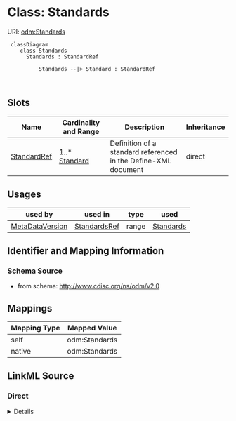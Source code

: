 # Class: Standards



URI: [odm:Standards](http://www.cdisc.org/ns/odm/v2.0/Standards)



```mermaid
 classDiagram
    class Standards
      Standards : StandardRef
        
          Standards --|> Standard : StandardRef
        
      
```




<!-- no inheritance hierarchy -->


## Slots

| Name | Cardinality and Range | Description | Inheritance |
| ---  | --- | --- | --- |
| [StandardRef](StandardRef.md) | 1..* <br/> [Standard](Standard.md) | Definition of a standard referenced in the Define-XML document | direct |





## Usages

| used by | used in | type | used |
| ---  | --- | --- | --- |
| [MetaDataVersion](MetaDataVersion.md) | [StandardsRef](StandardsRef.md) | range | [Standards](Standards.md) |






## Identifier and Mapping Information







### Schema Source


* from schema: http://www.cdisc.org/ns/odm/v2.0





## Mappings

| Mapping Type | Mapped Value |
| ---  | ---  |
| self | odm:Standards |
| native | odm:Standards |





## LinkML Source

<!-- TODO: investigate https://stackoverflow.com/questions/37606292/how-to-create-tabbed-code-blocks-in-mkdocs-or-sphinx -->

### Direct

<details>
```yaml
name: Standards
from_schema: http://www.cdisc.org/ns/odm/v2.0
slots:
- StandardRef
slot_usage:
  StandardRef:
    name: StandardRef
    description: Definition of a standard referenced in the Define-XML document.
    multivalued: true
    list_elements_unique: true
    domain_of:
    - Standards
    range: Standard
    required: true
    minimum_cardinality: 1
class_uri: odm:Standards

```
</details>

### Induced

<details>
```yaml
name: Standards
from_schema: http://www.cdisc.org/ns/odm/v2.0
slot_usage:
  StandardRef:
    name: StandardRef
    description: Definition of a standard referenced in the Define-XML document.
    multivalued: true
    list_elements_unique: true
    domain_of:
    - Standards
    range: Standard
    required: true
    minimum_cardinality: 1
attributes:
  StandardRef:
    name: StandardRef
    description: Definition of a standard referenced in the Define-XML document.
    from_schema: http://www.cdisc.org/ns/odm/v2.0
    rank: 1000
    multivalued: true
    list_elements_unique: true
    alias: StandardRef
    owner: Standards
    domain_of:
    - Standards
    range: Standard
    required: true
    minimum_cardinality: 1
class_uri: odm:Standards

```
</details>